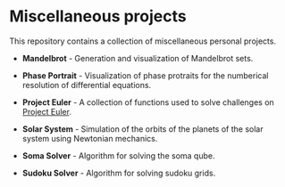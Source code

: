 # Miscellaneous projects
This repository contains a collection of miscellaneous personal projects.


* **Mandelbrot** - Generation and visualization of Mandelbrot sets.

* **Phase Portrait** - Visualization of phase protraits for the numberical resolution of differential equations.

* **Project Euler** - A collection of functions used to solve challenges on [Project Euler](https://projecteuler.net/).

* **Solar System** - Simulation of the orbits of the planets of the solar system using Newtonian mechanics.

* **Soma Solver** - Algorithm for solving the soma qube.

* **Sudoku Solver** - Algorithm for solving sudoku grids.
